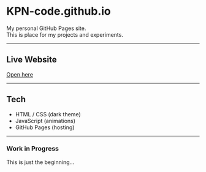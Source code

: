 # KPN-code.github.io

My personal GitHub Pages site.  
This is place for my projects and experiments.

---

## Live Website
[Open here](https://KPN-code.github.io/)

---

## Tech
- HTML / CSS (dark theme)
- JavaScript (animations)
- GitHub Pages (hosting)

---

### Work in Progress
This is just the beginning...
